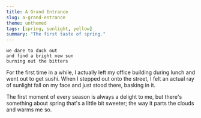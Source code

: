 ```yaml
---
title: A Grand Entrance
slug: a-grand-entrance
theme: unthemed
tags: [spring, sunlight, yellow]
summary: "The first taste of spring."
---
```


```
we dare to duck out
and find a bright new sun
burning out the bitters
```

For the first time in a while, I actually left my office building during lunch and went out to get sushi.
When I stepped out onto the street, I felt an actual ray of sunlight fall on my face and just stood there, basking in it.

The first moment of every season is always a delight to me, but there's something about spring that's a little bit sweeter; the way it parts the clouds and warms me so.
